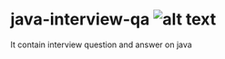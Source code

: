 # java-interview-qa ![alt text](https://travis-ci.org/shivpun/java-interview-qa.svg?branch=master)
It contain interview question and answer on java
